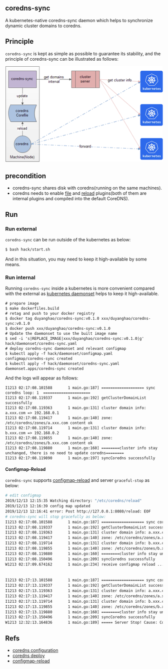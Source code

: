 ## coredns-sync

A kubernetes-native coredns-sync daemon which helps to synchronize dynamic cluster domains to coredns.

## Principle

`coredns-sync` is kept as simple as possible to guarantee its stability, and the principle of coredns-sync can be illustrated as follows:

![](images/architecture.png)

## precondition

* coredns-sync shares disk with coredns(running on the same machines).
* coredns needs to enable [file](https://coredns.io/plugins/file/) and [reload](https://coredns.io/plugins/reload/) plugins(both of them are internal plugins and compiled into the default CoreDNS).

## Run

### Run external

`coredns-sync` can be run outside of the kubernetes as below:

```bash
$ bash hack/start.sh
```

And in this situation, you may need to keep it high-available by some means.

### Run internal

Running `coredns-sync` inside a kubernetes is more convenient compared with the external as [kubernetes daemonset](https://kubernetes.io/zh/docs/concepts/workloads/controllers/daemonset/) helps to keep it high-available.

```
# prepare image
$ make dockerfiles.build
# retag and push to your docker registry
$ docker tag duyanghao/coredns-sync:v0.1.0 xxx/duyanghao/coredns-sync:v0.1.0
$ docker push xxx/duyanghao/coredns-sync:v0.1.0
# Update the daemonset to use the built image name
$ sed -i 's|REPLACE_IMAGE|xxx/duyanghao/coredns-sync:v0.1.0|g' hack/daemonset/coredns-sync.yaml
# deploy coredns-sync daemonset and relevant configmap
$ kubectl apply -f hack/daemonset/configmap.yaml
configmap/coredns-sync created
$ kubectl apply -f hack/daemonset/coredns-sync.yaml 
daemonset.apps/coredns-sync created
```

And the logs will appear as follows: 

```
I1213 02:17:08.101588       1 main.go:187] =================== sync coredns loop: 1  =====================
I1213 02:17:08.119337       1 main.go:192] getClusterDomainList successfully
I1213 02:17:08.119363       1 main.go:131] cluster domain info: a.xxx.com => 192.168.0.1
I1213 02:17:08.119417       1 main.go:140] zone: /etc/coredns/zones/a.xxx.com content ok
I1213 02:17:08.119714       1 main.go:131] cluster domain info: b.xxx.com => 192.168.0.2
I1213 02:17:08.119855       1 main.go:140] zone: /etc/coredns/zones/b.xxx.com content ok
I1213 02:17:08.119880       1 main.go:160] ========cluster info stay unchanged, there is no need to update coredns========
I1213 02:17:08.119890       1 main.go:197] syncCoredns successfully
```

#### Configmap-Reload

`coredns-sync` supports [configmap-reload](https://hub.docker.com/r/jimmidyson/configmap-reload) and server `graceful-stop` as below:

```bash
# edit configmap
2019/12/13 12:15:35 Watching directory: "/etc/coredns/reload"
2019/12/13 12:16:39 config map updated
2019/12/13 12:16:41 error: Post http://127.0.0.1:8080/reload: EOF
# coredns-sync will stop gracefully as below:
I1213 02:17:08.101588       1 main.go:187] =================== sync coredns loop: 2  =====================
I1213 02:17:08.119337       1 main.go:192] getClusterDomainList successfully
I1213 02:17:08.119363       1 main.go:131] cluster domain info: a.xxx.com => 192.168.0.1
I1213 02:17:08.119417       1 main.go:140] zone: /etc/coredns/zones/a.xxx.com content ok
I1213 02:17:08.119714       1 main.go:131] cluster domain info: b.xxx.com => 192.168.0.2
I1213 02:17:08.119855       1 main.go:140] zone: /etc/coredns/zones/b.xxx.com content ok
I1213 02:17:08.119880       1 main.go:160] ========cluster info stay unchanged, there is no need to update coredns========
I1213 02:17:08.150496       1 main.go:209] syncCoredns successfully
W1213 02:17:09.674162       1 main.go:234] receive configmap reload ...


I1213 02:17:13.101588       1 main.go:187] =================== sync coredns loop: 3  =====================
I1213 02:17:13.119337       1 main.go:192] getClusterDomainList successfully
I1213 02:17:13.119363       1 main.go:131] cluster domain info: a.xxx.com => 192.168.0.1
I1213 02:17:13.119417       1 main.go:140] zone: /etc/coredns/zones/a.xxx.com content ok
I1213 02:17:13.119714       1 main.go:131] cluster domain info: b.xxx.com => 192.168.0.2
I1213 02:17:13.119855       1 main.go:140] zone: /etc/coredns/zones/b.xxx.com content ok
I1213 02:17:13.119880       1 main.go:160] ========cluster info stay unchanged, there is no need to update coredns========
I1213 02:17:13.150496       1 main.go:209] syncCoredns successfully
W1213 12:32:13.164836       1 main.go:189] ===== Server Stop! Cause: Config Reload. =====
```

## Refs

* [coredns configuration](https://coredns.io/manual/configuration/)
* [coredns deploy](https://github.com/coredns/deployment/tree/master/systemd)
* [configmap-reload](https://hub.docker.com/r/jimmidyson/configmap-reload)
